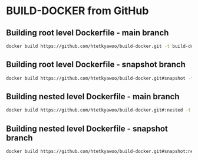 # BUILD-DOCKER from GitHub

## Building root level Dockerfile - main branch

```sh
docker build https://github.com/htetkyawoo/build-docker.git -t build-docker:main
```

## Building root level Dockerfile - snapshot branch

```sh
docker build https://github.com/htetkyawoo/build-docker.git#snapshot -t build-docker:snapshot
```

## Building nested level Dockerfile - main branch

```sh
docker build https://github.com/htetkyawoo/build-docker.git#:nested -t build-docker:main-nested
```

## Building nested level Dockerfile - snapshot branch

```sh
docker build https://github.com/htetkyawoo/build-docker.git#snapshot:nested -t build-docker:snapshot-nested
```
